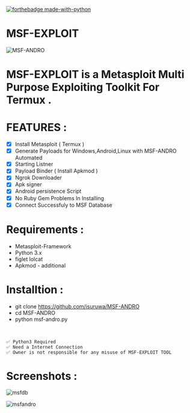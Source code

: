 [![forthebadge made-with-python](http://ForTheBadge.com/images/badges/made-with-python.svg)](https://www.python.org/)

# MSF-EXPLOIT

![MSF-ANDRO](https://user-images.githubusercontent.com/72663288/134493156-59ac9a5b-3f25-4dd7-9d8f-2462a450f1ce.png)

# MSF-EXPLOIT is a Metasploit Multi Purpose Exploiting Toolkit For Termux .

# FEATURES :

- [x] Install Metasploit ( Termux )
- [x] Generate Payloads for Windows,Android,Linux with MSF-ANDRO Automated
- [x] Starting Listner
- [x] Payload Binder ( Install Apkmod )
- [x] Ngrok Downloader
- [x] Apk signer
- [x] Android persistence Script
- [x] No Ruby Gem Problems In Installing
- [x] Connect Successfuly to MSF Database

# Requirements :

* Metasploit-Framework
* Python 3.x
* figlet lolcat
* Apkmod - additional

# Installtion :

* git clone https://github.com/isuruwa/MSF-ANDRO
* cd MSF-ANDRO
* python msf-andro.py

<br>

```
✅ Python3 Required
✅ Need a Internet Connection
✅ Owner is not responsible for any misuse of MSF-EXPLOIT TOOL
```

# Screenshots : 

![msfdb](https://user-images.githubusercontent.com/72663288/134495315-8c5b0ccf-f0aa-4f0e-887c-3b27eafa087b.PNG)

![msfandro](https://user-images.githubusercontent.com/72663288/134495867-99026a39-2a5c-4683-952f-1e92e23e9554.jpg)


